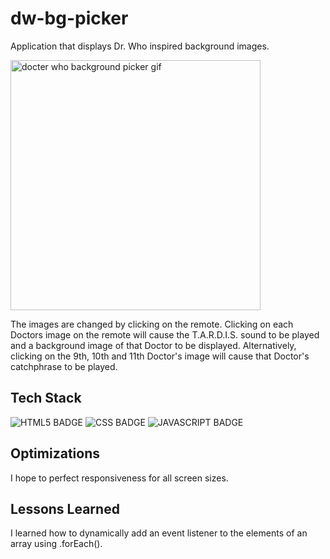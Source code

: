# dw-bg-picker


Application that displays Dr. Who inspired background images.

<img width="400" alt="docter who background picker gif" src="https://user-images.githubusercontent.com/67307808/169841531-d24dd945-1339-4ba8-ab9c-30876da2fed2.gif"/>

The images are changed by clicking on the remote. Clicking on each Doctors image on the remote will cause the T.A.R.D.I.S. sound to be played and a background image of that Doctor to be displayed.  Alternatively, clicking on the 9th, 10th and 11th Doctor's image will cause that Doctor's catchphrase to be played.


## Tech Stack

![HTML5 BADGE](https://img.shields.io/static/v1?label=|&message=HTML5&color=03989E&style=plastic&logo=html5)  ![CSS BADGE](https://img.shields.io/static/v1?label=|&message=CSS3&color=03989e&style=plastic&logo=css3)  ![JAVASCRIPT BADGE](https://img.shields.io/static/v1?label=|&message=JAVASCRIPT&color=03989e&style=plastic&logo=javascript)


## Optimizations

I hope to perfect responsiveness for all screen sizes.

## Lessons Learned ##

I learned how to dynamically add an event listener to the elements of an array using .forEach().
